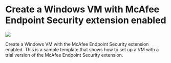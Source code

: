# Create a Windows VM with McAfee Endpoint Security extension enabled

<a href="https://portal.azure.com/#create/Microsoft.Template/uri/https%3A%2F%2Fraw.githubusercontent.com%2FAzure%2Fazure-quickstart-templates%2Fmaster%2Fmcafee-extension-windows-vm%2Fazuredeploy.json" target="_blank">
    <img src="http://azuredeploy.net/deploybutton.png"/>
</a>

Create a Windows VM with the McAfee Endpoint Security extension enabled. This is a sample template that shows how to set up a VM with a trial version of the McAfee Endpoint Security extension.
